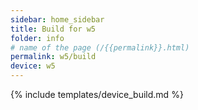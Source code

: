 ```yaml
---
sidebar: home_sidebar
title: Build for w5
folder: info
# name of the page (/{{permalink}}.html)
permalink: w5/build
device: w5
---
```

{% include templates/device_build.md %}
